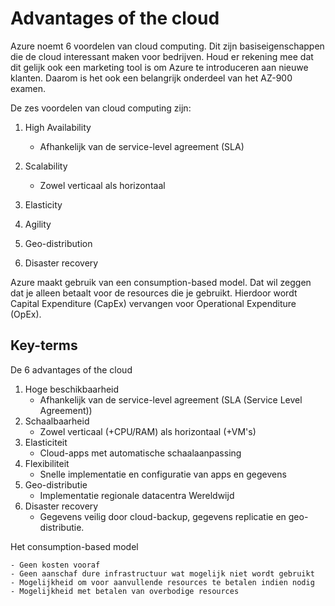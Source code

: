 # Advantages of the cloud

Azure noemt 6 voordelen van cloud computing. Dit zijn basiseigenschappen die de cloud interessant maken voor bedrijven. Houd er rekening mee dat dit gelijk ook een marketing tool is om Azure te introduceren aan nieuwe klanten. Daarom is het ook een belangrijk onderdeel van het AZ-900 examen.

De zes voordelen van cloud computing zijn:

1. High Availability

    - Afhankelijk van de service-level agreement (SLA)

2. Scalability

    - Zowel verticaal als horizontaal

3. Elasticity

4. Agility

5. Geo-distribution

6. Disaster recovery

Azure maakt gebruik van een consumption-based model. Dat wil zeggen dat je alleen betaalt voor de resources die je gebruikt. Hierdoor wordt Capital Expenditure (CapEx) vervangen voor Operational Expenditure (OpEx).

## Key-terms

De 6 advantages of the cloud
1. Hoge beschikbaarheid
    - Afhankelijk van de service-level agreement (SLA (Service Level Agreement)) 
2. Schaalbaarheid
    - Zowel verticaal (+CPU/RAM) als horizontaal (+VM's)
3. Elasticiteit
    - Cloud-apps met automatische schaalaanpassing
4. Flexibiliteit
    - Snelle implementatie en configuratie van apps en gegevens
5. Geo-distributie
    - Implementatie regionale datacentra Wereldwijd
6. Disaster recovery
    - Gegevens veilig door cloud-backup, gegevens replicatie en geo-distributie.

Het consumption-based model

    - Geen kosten vooraf
    - Geen aanschaf dure infrastructuur wat mogelijk niet wordt gebruikt
    - Mogelijkheid om voor aanvullende resources te betalen indien nodig
    - Mogelijkheid met betalen van overbodige resources
